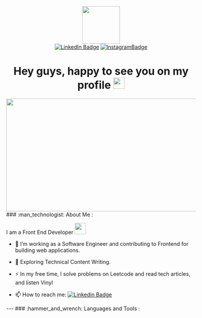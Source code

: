 <div id="header" align="center">
  <img src="https://media.giphy.com/media/3o7qE1YN7aBOFPRw8E/giphy.gif" width="100"/>
  <div id="badges">
    <a href="https://www.linkedin.com/in/yuri-petuchov-7961a313b/"><img src="https://img.shields.io/badge/LinkedIn-blue?style=for-the-badge&logo=linkedin&logoColor=white" alt="LinkedIn Badge"/></a>
    <a href="https://www.instagram.com/webbulldog/"> <img src="https://img.shields.io/badge/Instagram-red?style=for-the-badge&logo=instagram&logoColor=white" alt="InstagramBadge"/></a>
  </div>
  <img src="https://komarev.com/ghpvc/?username=YuryPetukhov&style=flat-square&color=blue" alt=""/>
  <h1>
  Hey guys, happy to see you on my profile
  <img src="https://media.giphy.com/media/hvRJCLFzcasrR4ia7z/giphy.gif" width="30px"/>
</h1>
</div>
<div align="center">
  <img src="https://4brain.ru/blog/wp-content/uploads/2021/05/professija-programmist-koder-ili-sozdatel.png" width="600" height="300"/>
  
</div>
<div>
      ### :man_technologist: About Me :
     <p>I am a Front End  Developer <img src="https://media.giphy.com/media/WUlplcMpOCEmTGBtBW/giphy.gif" width="30"></p> 
  
  - :telescope: I’m working as a Software Engineer and contributing to Frontend  for building web applications.

  - :seedling: Exploring Technical Content Writing.

  - :zap: In my free time, I solve problems on Leetcode and read tech articles, and listen Vinyl 

  - :mailbox: How to reach me: [![Linkedin Badge](https://img.shields.io/badge/-yurypetukhov-blue?style=flat&logo=Linkedin&logoColor=white)](https://www.linkedin.com/in/yuri-petuchov-7961a313b/)
</div>
---
### :hammer_and_wrench: Languages and Tools :
